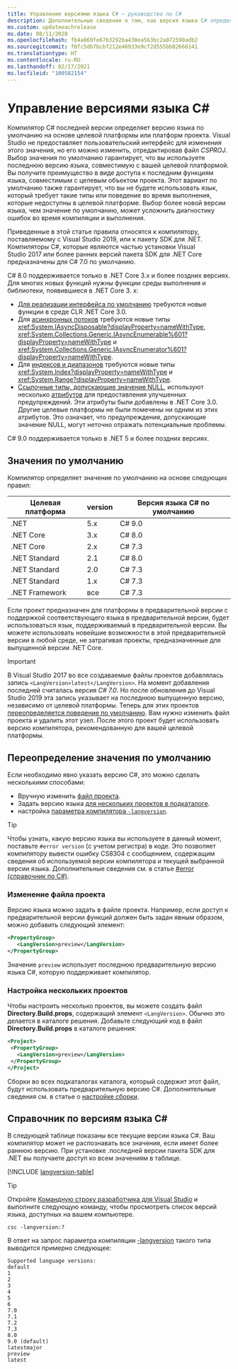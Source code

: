 ```yaml
---
title: Управление версиями языка C# — руководство по C#
description: Дополнительные сведения о том, как версия языка C# определяется на основе вашего проекта и какие причины лежат в основе этого решения. Сведения о ручном переопределении значения по умолчанию.
ms.custom: updateeachrelease
ms.date: 08/11/2020
ms.openlocfilehash: fb4a869fe67b3292ba430ea563bc2a072590adb2
ms.sourcegitcommit: f0fc5db7bcbf212e46933e9cf2d555bb82666141
ms.translationtype: HT
ms.contentlocale: ru-RU
ms.lasthandoff: 02/17/2021
ms.locfileid: "100582154"
---
```

# <a name="c-language-versioning"></a>Управление версиями языка C#

Компилятор C# последней версии определяет версию языка по умолчанию на основе целевой платформы или платформ проекта. Visual Studio не предоставляет пользовательский интерфейс для изменения этого значения, но его можно изменить, отредактировав файл *CSPROJ*. Выбор значения по умолчанию гарантирует, что вы используете последнюю версию языка, совместимую с вашей целевой платформой. Вы получите преимущество в виде доступа к последним функциям языка, совместимым с целевым объектом проекта. Этот вариант по умолчанию также гарантирует, что вы не будете использовать язык, который требует такие типы или поведение во время выполнения, которые недоступны в целевой платформе. Выбор более новой версии языка, чем значение по умолчанию, может усложнить диагностику ошибок во время компиляции и выполнения.

Приведенные в этой статье правила относятся к компилятору, поставляемому с Visual Studio 2019, или к пакету SDK для .NET. Компиляторы C#, которые являются частью установки Visual Studio 2017 или более ранних версий пакета SDK для .NET Core предназначены для C# 7.0 по умолчанию.

C# 8.0 поддерживается только в .NET Core 3.x и более поздних версиях. Для многих новых функций нужны функции среды выполнения и библиотеки, появившиеся в .NET Core 3. x:

- [Для реализации интерфейса по умолчанию](../whats-new/csharp-8.md#default-interface-methods) требуются новые функции в среде CLR .NET Core 3.0.
- Для [асинхронных потоков](../whats-new/csharp-8.md#asynchronous-streams) требуются новые типы <xref:System.IAsyncDisposable?displayProperty=nameWithType>, <xref:System.Collections.Generic.IAsyncEnumerable%601?displayProperty=nameWithType> и <xref:System.Collections.Generic.IAsyncEnumerator%601?displayProperty=nameWithType>.
- Для [индексов и диапазонов](../whats-new/csharp-8.md#indices-and-ranges) требуются новые типы <xref:System.Index?displayProperty=nameWithType> и <xref:System.Range?displayProperty=nameWithType>.
- [Ссылочные типы, допускающие значение NULL](../whats-new/csharp-8.md#nullable-reference-types), используют несколько [атрибутов](attributes/nullable-analysis.md) для предоставления улучшенных предупреждений. Эти атрибуты были добавлены в .NET Core 3.0. Другие целевые платформы не были помечены ни одним из этих атрибутов. Это означает, что предупреждения, допускающие значение NULL, могут неточно отражать потенциальные проблемы.

C# 9.0 поддерживается только в .NET 5 и более поздних версиях.

## <a name="defaults"></a>Значения по умолчанию

Компилятор определяет значение по умолчанию на основе следующих правил:

| Целевая платформа | version | Версия языка C# по умолчанию |
|------------------|---------|-----------------------------|
| .NET             | 5.x     | C# 9.0                      |
| .NET Core        | 3.x     | C# 8.0                      |
| .NET Core        | 2.x     | C# 7.3                      |
| .NET Standard    | 2.1     | C# 8.0                      |
| .NET Standard    | 2.0     | C# 7.3                      |
| .NET Standard    | 1.x     | C# 7.3                      |
| .NET Framework   | все     | C# 7.3                      |

Если проект предназначен для платформы в предварительной версии с поддержкой соответствующего языка в предварительной версии, будет использоваться язык, поддерживаемый в предварительной версии. Вы можете использовать новейшие возможности в этой предварительной версии в любой среде, не затрагивая проекты, предназначенные для выпущенной версии .NET Core.

> [!IMPORTANT]
> В Visual Studio 2017 во все создаваемые файлы проектов добавлялась запись `<LangVersion>latest</LangVersion>`. На момент добавления последней считалась версия *C# 7.0*. Но после обновления до Visual Studio 2019 эта запись указывает на последнюю выпущенную версию, независимо от целевой платформы. Теперь для этих проектов [переопределяется поведение по умолчанию](#override-a-default). Вам нужно изменить файл проекта и удалить этот узел. После этого проект будет использовать версию компилятора, рекомендованную для вашей целевой платформы.

## <a name="override-a-default"></a>Переопределение значения по умолчанию

Если необходимо явно указать версию C#, это можно сделать несколькими способами:

- Вручную изменить [файл проекта](#edit-the-project-file).
- Задать версию языка [для нескольких проектов в подкаталоге](#configure-multiple-projects).
- настройка [параметра компилятора `-langversion`](compiler-options/langversion-compiler-option.md).

> [!TIP]
> Чтобы узнать, какую версию языка вы используете в данный момент, поставьте `#error version` (с учетом регистра) в коде. Это позволяет компилятору вывести ошибку CS8304 с сообщением, содержащим сведения об используемой версии компилятора и текущей выбранной версии языка. Дополнительные сведения см. в статье [#error (справочник по C#)](preprocessor-directives/preprocessor-error.md).

### <a name="edit-the-project-file"></a>Изменение файла проекта

Версию языка можно задать в файле проекта. Например, если доступ к предварительной версии функций должен быть задан явным образом, можно добавить следующий элемент:

```xml
<PropertyGroup>
   <LangVersion>preview</LangVersion>
</PropertyGroup>
```

Значение `preview` использует последнюю предварительную версию языка C#, которую поддерживает компилятор.

### <a name="configure-multiple-projects"></a>Настройка нескольких проектов

Чтобы настроить несколько проектов, вы можете создать файл **Directory.Build.props**, содержащий элемент `<LangVersion>`. Обычно это делается в каталоге решения. Добавьте следующий код в файл **Directory.Build.props** в каталоге решения:

```xml
<Project>
 <PropertyGroup>
   <LangVersion>preview</LangVersion>
 </PropertyGroup>
</Project>
```

Сборки во всех подкаталогах каталога, который содержит этот файл, будут использовать предварительную версию C#. Дополнительные сведения см. в статье о [настройке сборки](/visualstudio/msbuild/customize-your-build).

## <a name="c-language-version-reference"></a>Справочник по версиям языка C#

В следующей таблице показаны все текущие версии языка C#. Ваш компилятор может не распознавать все значения, если имеет более раннюю версию. При установке .последней версии пакета SDK для .NET вы получаете доступ ко всем значениям в таблице.

[!INCLUDE [langversion-table](includes/langversion-table.md)]

> [!TIP]
> Откройте [Командную строку разработчика для Visual Studio](../../framework/tools/developer-command-prompt-for-vs.md) и выполните следующую команду, чтобы просмотреть список версий языка, доступных на вашем компьютере.
>
> ```CMD
> csc -langversion:?
> ```
>
> В ответ на запрос параметра компиляции [-langversion](compiler-options/langversion-compiler-option.md) такого типа выводится примерно следующее:
>
> ```CMD
> Supported language versions:
> default
> 1
> 2
> 3
> 4
> 5
> 6
> 7.0
> 7.1
> 7.2
> 7.3
> 8.0
> 9.0 (default)
> latestmajor
> preview
> latest
> ```

